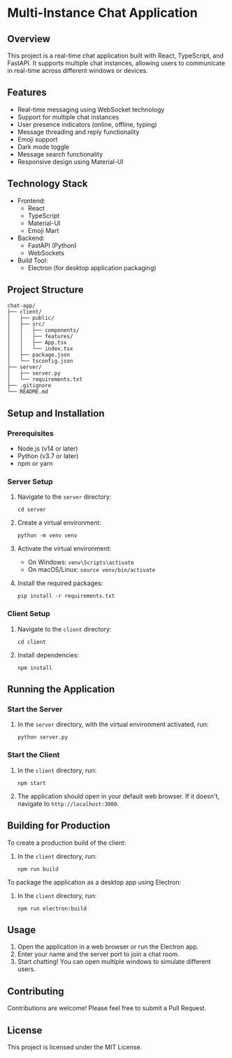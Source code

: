 # Multi-Instance Chat Application

## Overview

This project is a real-time chat application built with React, TypeScript, and FastAPI. It supports multiple chat instances, allowing users to communicate in real-time across different windows or devices.

## Features

- Real-time messaging using WebSocket technology
- Support for multiple chat instances
- User presence indicators (online, offline, typing)
- Message threading and reply functionality
- Emoji support
- Dark mode toggle
- Message search functionality
- Responsive design using Material-UI

## Technology Stack

- Frontend:
  - React
  - TypeScript
  - Material-UI
  - Emoji Mart
- Backend:
  - FastAPI (Python)
  - WebSockets
- Build Tool:
  - Electron (for desktop application packaging)

## Project Structure

```
chat-app/
├── client/
│   ├── public/
│   ├── src/
│   │   ├── components/
│   │   ├── features/
│   │   ├── App.tsx
│   │   └── index.tsx
│   ├── package.json
│   └── tsconfig.json
├── server/
│   ├── server.py
│   └── requirements.txt
├── .gitignore
└── README.md
```

## Setup and Installation

### Prerequisites

- Node.js (v14 or later)
- Python (v3.7 or later)
- npm or yarn

### Server Setup

1. Navigate to the `server` directory:

   ```
   cd server
   ```

2. Create a virtual environment:

   ```
   python -m venv venv
   ```

3. Activate the virtual environment:

   - On Windows: `venv\Scripts\activate`
   - On macOS/Linux: `source venv/bin/activate`

4. Install the required packages:
   ```
   pip install -r requirements.txt
   ```

### Client Setup

1. Navigate to the `client` directory:

   ```
   cd client
   ```

2. Install dependencies:
   ```
   npm install
   ```

## Running the Application

### Start the Server

1. In the `server` directory, with the virtual environment activated, run:
   ```
   python server.py
   ```

### Start the Client

1. In the `client` directory, run:

   ```
   npm start
   ```

2. The application should open in your default web browser. If it doesn't, navigate to `http://localhost:3000`.

## Building for Production

To create a production build of the client:

1. In the `client` directory, run:
   ```
   npm run build
   ```

To package the application as a desktop app using Electron:

1. In the `client` directory, run:
   ```
   npm run electron:build
   ```

## Usage

1. Open the application in a web browser or run the Electron app.
2. Enter your name and the server port to join a chat room.
3. Start chatting! You can open multiple windows to simulate different users.

## Contributing

Contributions are welcome! Please feel free to submit a Pull Request.

## License

This project is licensed under the MIT License.

